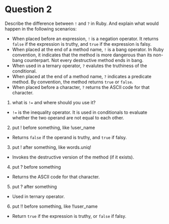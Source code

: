 # Question 2
Describe the difference between `!` and `?` in Ruby. And explain what would happen in the following scenarios:
- When placed before an expression, `!` is a negation operator. It returns 
  `false` if the expression is truthy, and `true` if the expression is falsy.
- When placed at the end of a method name, `!` is a bang operator. In Ruby
  convention, it indicates that the method is more dangerous than its non-bang
  counterpart. Not every destructive method ends in bang.
- When used in a ternary operator, `?` evalutes the truthiness of the 
  conditional.
- When placed at the end of a method name, `?` indicates a predicate method.
  By convention, the method returns `true` or `false`.
- When placed before a character, `?` returns the ASCII code for that 
  character.

1. what is `!=` and where should you use it?

  - `!=` is the inequality operator. It is used in conditionals to evaluate 
    whether the two operand are not equal to each other.

2. put ! before something, like !user_name

  - Returns `false` if the operand is truthy, and `true` if falsy.

3. put ! after something, like words.uniq!

  - Invokes the destructive version of the method (if it exists).

4. put ? before something

  - Returns the ASCII code for that character.

5. put ? after something

  - Used in ternary operator.

6. put !! before something, like !!user_name

  - Return `true` if the expression is truthy, or `false` if falsy.